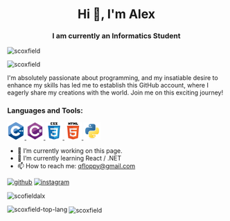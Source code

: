 <h1 align="center">Hi 👋, I'm Alex</h1>
<h3 align="center">I am currently an Informatics Student</h3>
<img src="https://i.pinimg.com/originals/15/e7/e3/15e7e300166c962d3b8a22f60b5cac9e.gif" alt="scoxfield" />
<p align="left"> <img src="https://komarev.com/ghpvc/?username=scoxfield&label=Profile%20views&color=0e75b6&style=flat" alt="scoxfield" /> </p>

I'm absolutely passionate about programming, and my insatiable desire to enhance my skills has led me to establish this GitHub account, where I eagerly share my creations with the world. Join me on this exciting journey!

<h3 align="left">Languages and Tools:</h3>
<p align="left"> <a href="https://www.w3schools.com/cpp/" target="_blank" rel="noreferrer"> <img src="https://raw.githubusercontent.com/devicons/devicon/master/icons/cplusplus/cplusplus-original.svg" alt="cplusplus" width="40" height="40"/> </a> <a href="https://www.w3schools.com/cs/" target="_blank" rel="noreferrer"> <img src="https://raw.githubusercontent.com/devicons/devicon/master/icons/csharp/csharp-original.svg" alt="csharp" width="40" height="40"/> </a> <a href="https://www.w3schools.com/css/" target="_blank" rel="noreferrer"> <img src="https://raw.githubusercontent.com/devicons/devicon/master/icons/css3/css3-original-wordmark.svg" alt="css3" width="40" height="40"/> </a> <a href="https://www.w3.org/html/" target="_blank" rel="noreferrer"> <img src="https://raw.githubusercontent.com/devicons/devicon/master/icons/html5/html5-original-wordmark.svg" alt="html5" width="40" height="40"/> </a> <a href="https://www.python.org" target="_blank" rel="noreferrer"> <img src="https://raw.githubusercontent.com/devicons/devicon/master/icons/python/python-original.svg" alt="python" width="40" height="40"/> </a> </p>

- 🔭 I’m currently working on this page. 
- 🌱 I’m currently learning React / .NET 
- 📫 How to reach me: qfloppy@gmail.com 


[<img src='https://cdn.jsdelivr.net/npm/simple-icons@3.0.1/icons/github.svg' alt='github' height='40'>](https://github.com/scoxfield)  [<img src='https://cdn.jsdelivr.net/npm/simple-icons@3.0.1/icons/instagram.svg' alt='instagram' height='40'>](https://www.instagram.com/scofieldalx/)  

<p><img align="center" src="https://tryhackme-badges.s3.amazonaws.com/scofield.png" alt="scofieldalx"></p>

<p><img align="left" src="https://github-readme-stats.vercel.app/api/top-langs?username=scoxfield&show_icons=true&theme=tokyonight&locale=en&layout=compact" alt="scoxfield-top-lang" /></p>

<p>&nbsp;<img align="center" src="https://github-readme-stats.vercel.app/api?username=scoxfield&show_icons=true&theme=tokyonight&locale=en" alt="scoxfield" /></p>

